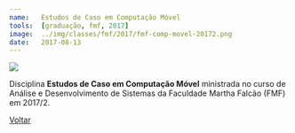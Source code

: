 ```yaml
---
name:  	Estudos de Caso em Computação Móvel
tools: 	[graduação, fmf, 2017]
image: 	../img/classes/fmf/2017/fmf-comp-movel-20172.png
date: 	2017-08-13
---
```


![](../img/classes/fmf/2017/fmf-comp-movel-20172.png)

Disciplina **Estudos de Caso em Computação Móvel** ministrada no curso de Análise e Desenvolvimento de Sistemas da Faculdade Martha Falcão (FMF) em 2017/2.

<p class="text-center">
	<a class="btn btn-outline-primary mt-1" href="{{ site.baseurl }}/classes/">Voltar</a>
</p>